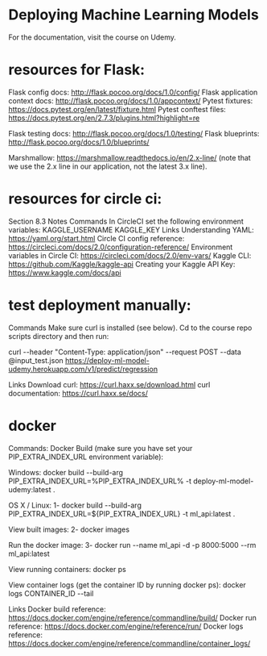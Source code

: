 # Deploying Machine Learning Models
For the documentation, visit the course on Udemy.

# resources for Flask:
Flask config docs: http://flask.pocoo.org/docs/1.0/config/
Flask application context docs: http://flask.pocoo.org/docs/1.0/appcontext/
Pytest fixtures: https://docs.pytest.org/en/latest/fixture.html
Pytest conftest files: https://docs.pytest.org/en/2.7.3/plugins.html?highlight=re

Flask testing docs: http://flask.pocoo.org/docs/1.0/testing/
Flask blueprints: http://flask.pocoo.org/docs/1.0/blueprints/

Marshmallow: https://marshmallow.readthedocs.io/en/2.x-line/ (note that we use the 2.x line in our application, not the latest 3.x line).


# resources for circle ci:
Section 8.3 Notes
Commands
In CircleCI set the following environment variables:
KAGGLE_USERNAME
KAGGLE_KEY
Links
Understanding YAML: https://yaml.org/start.html
Circle CI config reference: https://circleci.com/docs/2.0/configuration-reference/
Environment variables in Circle CI: https://circleci.com/docs/2.0/env-vars/
Kaggle CLI: https://github.com/Kaggle/kaggle-api
Creating your Kaggle API Key: https://www.kaggle.com/docs/api


# test deployment manually:
Commands
Make sure curl is installed (see below). Cd to the course repo scripts directory and
then run:

curl --header "Content-Type: application/json" --request POST --data @input_test.json https://deploy-ml-model-udemy.herokuapp.com/v1/predict/regression

Links
Download curl: https://curl.haxx.se/download.html
curl documentation: https://curl.haxx.se/docs/

# docker
Commands:
Docker Build (make sure you have set your PIP_EXTRA_INDEX_URL environment
variable):

Windows:
docker build --build-arg PIP_EXTRA_INDEX_URL=%PIP_EXTRA_INDEX_URL% -t deploy-ml-model-udemy:latest .

OS X / Linux:
1- docker build --build-arg PIP_EXTRA_INDEX_URL=${PIP_EXTRA_INDEX_URL} -t ml_api:latest .

View built images:
2- docker images

Run the docker image:
3- docker run --name ml_api -d -p 8000:5000 --rm ml_api:latest

View running containers:
docker ps

View container logs (get the container ID by running docker ps):
docker logs CONTAINER_ID --tail

Links
Docker build reference:
https://docs.docker.com/engine/reference/commandline/build/
Docker run reference:
https://docs.docker.com/engine/reference/run/
Docker logs reference:
https://docs.docker.com/engine/reference/commandline/container_logs/
